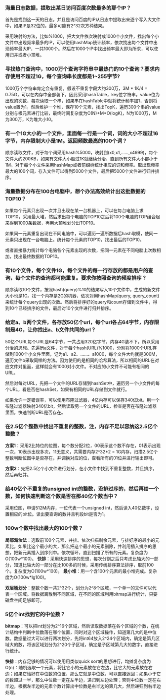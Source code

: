 

### 海量日志数据，提取出某日访问百度次数最多的那个IP？

首先是找到这一天的日志，并且是访问百度的IP从日志中提取出来逐个写入大文件中，如果IP是32位的，最多可能有2^32次方种结果。

采用映射的方法，比如%1000，把大文件依次映射成1000个小文件，找出每个小文件中出现频率最多的IP，可以使用hashMap统计频率，依次找出每个文件中出现频率最大IP，一共1000个。然后在1000个IP中找出频率最大即为所求，可以使用归并或者小顶堆。



### 寻找热门查询中，1000万个查询字符串中最热门的10个查询？要求内存使用不超过1G，每个查询串长度都是1~255字节?

1000万个字符串肯定会有重复，假设不重复字段大约300万，3M * 1K/4 = 0.75G，可以在内存中全部装下，因此采用hashTable，key位字符串，value位为出现的次数，每次读取一个串，如果串在hashTable中就将统计频率加1，否则将value置为1。然后维护一个堆，保存10个元素，找出TopK，遍历300个串的value分别与根元素进行比较，最终时间复杂度为O(N)+M*O(logK)，N为1000万，M为300万，K为堆大小10。



### 有一个1G大小的一个文件，里面每一行是一个词，词的大小不超过16字节，内存限制大小是1M。返回频数最高的100个词？

顺序读取文件，对于每个词采用hash%5000，映射到(x0,x1,……,x4999)，每个文件大约200KB，如果有文件大小超过1K就继续分治，直到所有文件大小都小于1M。对于每个小文件采用hashMap或者前缀树统计相应的词和频率。取出现频率最大的100个词，存入文件可以得到5000个文件，最后把5000个文件进行归并排序。



### 海量数据分布在100台电脑中，想个办法高效统计出这批数据的TOP10？

如果每个元素只出现一次并且出现在某一台机器上，可以在每台电脑上求TOP10，采用最大堆，然后求出每个电脑的TOP10之后将100个电脑的TOP组合起来得到1000条数据，再用大顶堆划分出TOP10。

如果同一元素重复出现在不同电脑中，可以遍历一遍所数据后hash取模，使同一元素只出现在一台电脑上。统计每个元素的TOP10，找出最后的TOP10。

或者直接暴力统计每个电脑各个元素出现的次数，把同一元素在不同电脑上次数相加，找出最终数据的TOP10。



### 有10个文件，每个文件1G，每个文件的每一行存放的都是用户的查询，每个文件的查询都可能重复。要求你按照查询的频度排序？

顺序读取10个文件，按照hash(query)%10的结果写入10个文件中，生成的新文件大小也是1G。找一个内存是2G的机器，依次对用hashMap(query, query_count)来统计每个query出现的次数。然后将排序好的query和count存储到文件中，得到10个已经排序的文件，最后对10个文件进行归并排序。



### 给定a、b两个文件，各存放50亿个url，每个url各占64字节，内存限制是4G，让你找出a、b文件共同的url？

50亿个URL每个URL是64字节，一共占用320亿字节，内存4G装不下，所以采用分治的思想。先遍历a文件，对于每个hash(URL)%1000，分别将1000个URL存储到1000个小文件里面，记为a1、a2、……、a1000，每个文件大约就是300M，遍历文件b采取同样的方法。因为使用的是相同的哈希算法，所以相同的URL在对应文件对里面，这样就会有1000对小文件。不对应的小文件不可能有相同的URL。

然后对每对URL，先把一个文件的URL存储到hashSet中，遍历另一个小文件的每个URL，看是否在hashSet，如果有相同的URL存储到文件就行。

如果允许一定错误率，可以使用布隆过滤器，4亿内存可以保存340亿bit。用一个布隆过滤器映射340亿bit，然后读取另一个文件的URL，检查是否在布隆过滤器里面，快速判断URL是否存在。



### 在2.5亿个整数中找出不重复的整数，注，内存不足以容纳这2.5亿个整数？

**方案1**：采用2比特位的位图，每个数分配2位，00表示这个数不存在，01表示出现一次，10表示出现多次，11无意义，共需要内存2^32*2 = 1G内存，扫描2.5亿个整数判断位图中是否存在，并调换对应的位，查看所有的01位并进行输出即可。

**方案2**：先把2.5亿个小文件进行划分，在小文件中找到不重复整数，并且排序，然后再归并。



### 给40亿个不重复的unsigned int的整数，没排过序的，然后再给一个数，如何快速判断这个数是否在那40亿个数当中？

采用位图，申请512M内存，一位代表一个unsigned int，然后读入40亿数字，设置相应的bit位。读出要查询的数并且判段bit是否为1。



### 100w个数中找出最大的100个数？

**局部淘汰法**：选取前100个元素，并排。依次扫描剩余元素，与排好序的最小的元素比，如果比这个最小的大，那么把这个最小的元素删除，并利用插入排序的思想，把新元素插入到序列中。依次循环，直到扫描了所有的元素。复杂度为O(100w\*100)。
**快排**：采用快速排序的思想，每次分割之后只考虑比轴大的一部分，知道比轴大的一部分在比100多的时候，采用传统排序算法排序，取前100个。复杂度为O(100w\*100)。
**最小堆**：用一个含100个元素的最小堆完成。复杂度为O(100w*lg100)。

**双层桶划分**：整数个数一共2\^32个，划分为2\^8个区域，一个单一的文件可以代表一个区域。将数据离散到不同区域，在不同的区域利用bitmap进行统计，只要磁盘空间足够即可。



### 5亿个int找到它的中位数？

**bitmap**：可以把int划分为2\^16个区域，然后读取数据落在各个区域的个数，在统计结构中判断中位数落在哪个位置，同时对这个区域操作，知道第几大的是中位数。数据量过大可以进行两次划分，先将int64放入2\^24个区域内，确定是第几区域大的数，将该区域划分为2^20个子区域，确定是子区域第几大的数字，直接进行统计。

**快排**：内存足够的情况可以使⽤用类似quick sort的思想进行，均摊复杂度为O(n)：随机选取一个元素，将比它小的元素放在它左边，比它大的元素放在右边；如果它恰好在中位数的位置，那么它就是中位数，可以直接返回；如果小于它的数超过一半，那么中位数一定在左半边，递归到左边处理；否则中位数一定在右半边，根据左半边的元素个数计算出中位数是右半边的第几大，然后递归到右半边处理。 

